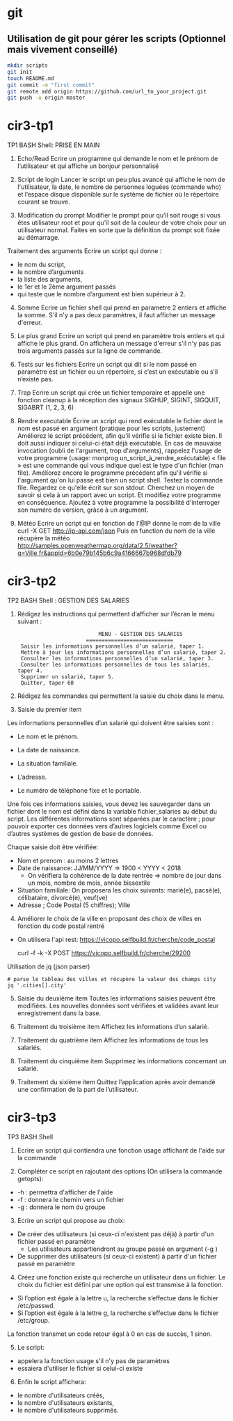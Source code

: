 # git
## Utilisation de git pour gérer les scripts (Optionnel mais vivement conseillé)
```bash
mkdir scripts
git init
touch README.md
git commit -m "first commit"
git remote add origin https://github.com/url_to_your_project.git
git push -u origin master
```
# cir3-tp1
TP1 BASH Shell: PRISE EN MAIN

1. Echo/Read
Ecrire un programme qui demande le nom et le prénom de l’utilisateur et qui affiche un bonjour personnalisé

2. Script de login
Lancer le script un peu plus avancé qui affiche le nom de l'utilisateur, la date, le nombre de personnes loguées (commande who) et l’espace disque disponible sur le système de fichier où le répertoire courant se trouve.

3. Modification du prompt
Modifier le prompt pour qu’il soit rouge si vous êtes utilisateur root et  pour qu’il soit  de la couleur de votre choix pour un utilisateur normal.
Faites en sorte que la définition du prompt soit fixée au démarrage.

Traitement des arguments
Ecrire un script qui donne :
*	le nom du script, 
*	le nombre d’arguments
*	la liste des arguments,
*	le 1er et le 2ème argument passés
*	qui teste que le nombre d’argument est bien supérieur à 2.

4. Somme
Ecrire un fichier shell qui prend en parametre 2 entiers et affiche la somme. S'il n'y a pas deux paramètres, il faut afficher un message d'erreur.

5. Le plus grand
Ecrire un script qui prend en paramètre trois entiers et qui affiche le plus grand. On affichera un message d'erreur s'il n'y pas pas trois arguments passés sur la ligne de commande.

6. Tests sur les fichiers
Ecrire un script qui dit si le nom passé en paramètre est un fichier ou un répertoire, si c’est un exécutable ou s’il n’existe pas.

7. Trap
Ecrire un script qui crée un fichier temporaire et appelle une fonction cleanup à la réception des signaux SIGHUP, SIGINT, SIGQUIT, SIGABRT (1, 2, 3, 6)

8. Rendre executable
Écrire un script qui rend exécutable le fichier dont le nom est passé en argument (pratique pour les scripts, justement) 
Améliorez le script précédent, afin qu'il vérifie si le fichier existe bien.
Il doit aussi indiquer si celui-ci était déjà exécutable. 
En cas de mauvaise invocation (oubli de l'argument, trop d'arguments), rappelez l'usage de votre programme (usage: monprog un_script_à_rendre_exécutable)
« file » est une commande qui vous indique quel est le type d'un fichier (man file).
Améliorez  encore le programme précédent afin qu'il vérifie si l'argument qu'on lui passe est bien un script shell.
Testez la commande file. Regardez ce qu'elle écrit sur son stdout.
Cherchez un moyen de savoir si cela à un rapport avec un script. Et modifiez votre programme en conséquence.
Ajoutez à votre programme la possibilité d'interroger son numéro de version, grâce à un argument.

9. Météo
Ecrire un script qui en fonction de l’@IP donne le nom de la ville
curl -X GET http://ip-api.com/json
Puis en function du nom de la ville récupère la météo
http://samples.openweathermap.org/data/2.5/weather?q=Ville,fr&appid=6b0e79b145b6c9a4166667b968dfdb79


# cir3-tp2
TP2 BASH Shell : GESTION DES SALARIES

1. Rédigez les instructions qui permettent d’afficher sur l’écran le menu suivant :

                                 MENU - GESTION DES SALARIES 
                             ============================ 
		Saisir les informations personnelles d’un salarié, taper 1. 
		Mettre à jour les informations personnelles d’un salarié, taper 2. 
		Consulter les informations personnelles d’un salarié, taper 3. 
		Consulter les informations personnelles de tous les salariés, taper 4. 
		Supprimer un salarié, taper 5. 
		Quitter, taper 60

2. Rédigez les commandes qui permettent la saisie du choix dans le menu.

3. Saisie du premier item

Les informations personnelles d’un salarié qui doivent être saisies sont :

*	Le nom et le prénom.

*	La date de naissance.

*	La situation familiale.

*	L’adresse.

*	Le numéro de téléphone fixe et le portable.

Une fois ces informations saisies, vous devez les sauvegarder dans un fichier dont le nom est défini dans la variable fichier_salaries au début du script. Les différentes informations sont séparées par le caractère ; pour pouvoir exporter ces données vers d’autres logiciels comme Excel ou d’autres systèmes de gestion de base de données.

Chaque saisie doit être vérifiée:

*	Nom et prenom : au moins 2 lettres
*	Date de naissance: JJ/MM/YYYY => 1900 < YYYY < 2018
	-	On vérifiera la cohérence de la date rentrée => nombre de jour dans un mois, nombre de mois, année bissextile
*	Situation familiale: On proposera les choix suivants: marié(e), pacsé(e), célibataire, divorcé(e), veuf(ve)
*	Adresse ; Code Postal (5 chiffres); Ville

4. Améliorer le choix de la ville en proposant des choix de villes en fonction du code postal rentré
*	On utilisera l'api rest: https://vicopo.selfbuild.fr/cherche/code_postal

	curl -f -k -X POST https://vicopo.selfbuild.fr/cherche/29200

Utilisation de jq (json parser)

	# parse le tableau des villes et récupère la valeur des champs city
	jq '.cities[].city'

5. Saisie du deuxième item
Toutes les informations saisies peuvent être modifiées. Les nouvelles données sont vérifiées et validées avant leur enregistrement dans la base.

6. Traitement du troisième item
Affichez les informations d’un salarié.

7. Traitement du quatrième item
Affichez les informations de tous les salariés.

8. Traitement du cinquième item
Supprimez les informations concernant un salarié.

9. Traitement du sixième item
Quittez l’application après avoir demandé une confirmation de la part de l’utilisateur.

# cir3-tp3
TP3 BASH Shell

1) Ecrire un script qui contiendra une fonction usage affichant de l'aide sur la commande

2) Compléter ce script en rajoutant des options (On utilisera la commande getopts):
*	-h : permettra d'afficher de l'aide
*	-f <path to file> : donnera le chemin vers un fichier
*	-g <group> : donnera le nom du groupe

3) Ecrire un script qui propose au choix:
*	De créer des utilisateurs (si ceux-ci n'existent pas déjà) à partir d'un fichier passé en paramètre
	- Les utilisateurs appartiendront au groupe passé en argument (-g <group>)
*	De supprimer des utilisateurs (si ceux-ci existent) à partir d'un fichier passé en paramètre

4) Créez une fonction existe qui recherche un utilisateur dans un fichier. Le choix du fichier est défini par une option qui est transmise à la fonction.
*	Si l’option est égale à la lettre u, la recherche s’effectue dans le fichier /etc/passwd.
*	Si l’option est égale à la lettre g, la recherche s’effectue dans le fichier /etc/group.

La fonction transmet un code retour égal à 0 en cas de succès, 1 sinon.

5) Le script: 
*	appelera la fonction usage s'il n'y pas de paramètres 
*	essaiera d'utiliser le fichier <userlogin> si celui-ci existe
	
6) Enfin le script affichera:
*	le nombre d'utilisateurs créés,
*	le nombre d'utilisateurs existants,
*	le nombre d'utilisateurs supprimés.
